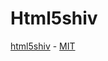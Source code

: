 Html5shiv
===

[html5shiv](https://code.google.com/p/html5shiv/) - [MIT](http://opensource.org/licenses/MIT)
